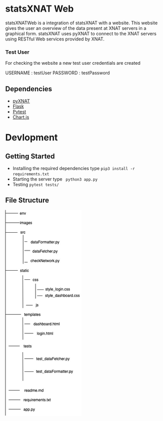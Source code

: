
# statsXNAT Web

statsXNATWeb is a integration of statsXNAT with a website. This website gives the user an overview of the data present at XNAT servers in a graphical form. statsXNAT uses pyXNAT to connect to the XNAT servers using RESTful Web services provided by XNAT.

### Test User

For checking the website a new test user credentials are created

USERNAME : testUser
PASSWORD : testPassword

## Dependencies

 - [pyXNAT](https://pyxnat.github.io/pyxnat/index.html) 
 - [Flask](https://palletsprojects.com/p/flask/)
 - [Pytest](https://docs.pytest.org/en/latest/)
 - [Chart.js](https://www.chartjs.org/)

# Devlopment

## Getting Started 
- Installing the required dependencies type ```pip3 install -r requirements.txt``` 
- Starting the server type ``` python3 app.py``` 
- Testing ``` pytest tests/ ```

## File Structure  
![File Structure](https://github.com/Udolf15/statsXNATWeb/blob/master/images/fileStruct.jpg)